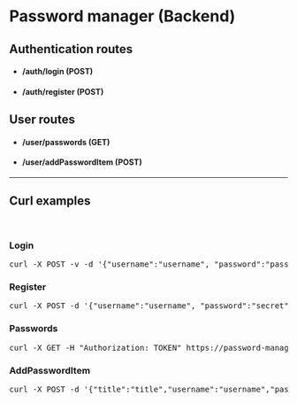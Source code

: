 # Password manager (Backend)

## Authentication routes
* #### /auth/login (POST)
* #### /auth/register (POST)

## User routes
* #### /user/passwords (GET)
* #### /user/addPasswordItem (POST)

***

## Curl examples

&nbsp;

### Login
<pre>curl -X POST -v -d '{"username":"username", "password":"password"}' -H "Content-Type: application/json" https://password-manager-backend.vercel.app/auth/login</pre>


### Register
<pre>curl -X POST -d '{"username":"username", "password":"secret", "email":"email@mail.com"}' -H "Content-Type: application/json" https://password-manager-backend.vercel.app/auth/register</pre>


### Passwords
<pre>curl -X GET -H "Authorization: TOKEN" https://password-manager-backend.vercel.app/user/passwords</pre>


### AddPasswordItem
<pre>curl -X POST -d '{"title":"title","username":"username","password":"secret","url":"www.github.com"}' -H "Content-Type: application/json" -H "Authorization: TOKEN" https://password-manager-backend.vercel.app/user/addPasswordItem</pre>